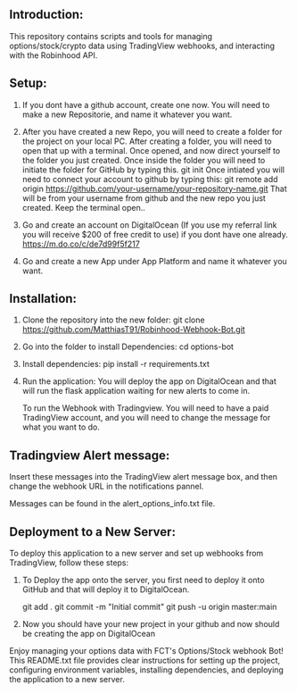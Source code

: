 
Introduction:
-------------

This repository contains scripts and tools for managing options/stock/crypto data using TradingView webhooks,
	and interacting with the Robinhood API.


Setup:
-------------
1. If you dont have a github account, create one now. 
	You will need to make a new Repositorie, and name it whatever you want.

2. After you have created a new Repo, you will need to create a folder for the project on your
	local PC. After creating a folder, you will need to open that up with a terminal. Once opened, and now direct yourself to the folder you just created. Once inside the folder you will need to initiate the folder for GitHub by typing this. 
		git init
	Once intiated you will need to connect your account to github by typing this:
	git remote add origin https://github.com/your-username/your-repository-name.git
	That will be from your username from github and the new repo you just created.
	Keep the terminal open..

3. Go and create an account on DigitalOcean (If you use my referral link you will receive $200 
	of free credit to use) if you dont have one already.
   	https://m.do.co/c/de7d99f5f217
   
4. Go and create a new App under App Platform and name it whatever you want.



Installation:
-------------

1. Clone the repository into the new folder:
		git clone https://github.com/MatthiasT91/Robinhood-Webhook-Bot.git

2. Go into the folder to install Dependencies:
  	cd options-bot

3. Install dependencies:
		pip install -r requirements.txt

4. Run the application:
   	You will deploy the app on DigitalOcean and that will run the flask application waiting for new alerts to come in.
	
	To run the Webhook with Tradingview. You will need to have a paid TradingView account, and you will need to change the message for what you want to do.


Tradingview Alert message:
-------------
Insert these messages into the TradingView alert message box, and then change the webhook URL in the notifications pannel.

Messages can be found in the alert_options_info.txt file.

Deployment to a New Server:
----------------------------
To deploy this application to a new server and set up webhooks from TradingView, follow these steps:

1. To Deploy the app onto the server, you first need to deploy it onto GitHub and that will 
	deploy it to DigitalOcean.

	git add .
	git commit -m "Initial commit"
	git push -u origin master:main

2. Now you should have your new project in your github and now should be creating the app on
	DigitalOcean


Enjoy managing your options data with FCT's Options/Stock webhook Bot!
This README.txt file provides clear instructions for setting up the project, configuring environment variables, installing dependencies, and deploying the application to a new server. 

